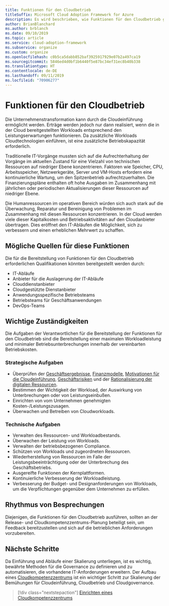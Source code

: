 ```yaml
---
title: Funktionen für den Cloudbetrieb
titleSuffix: Microsoft Cloud Adoption Framework for Azure
description: Es wird beschrieben, wie Funktionen für den Cloudbetrieb geschaffen werden können.
author: BrianBlanchard
ms.author: brblanch
ms.date: 09/10/2019
ms.topic: article
ms.service: cloud-adoption-framework
ms.subservice: organize
ms.custom: organize
ms.openlocfilehash: c0b5ca5dabb852baf3925917929e07b2a497ca19
ms.sourcegitcommit: 5846ed4d0bf1b6440f5e87bc34ef31ec8b40b338
ms.translationtype: HT
ms.contentlocale: de-DE
ms.lasthandoff: 09/11/2019
ms.locfileid: "70906277"
---
```

# <a name="cloud-operation-capabilities"></a>Funktionen für den Cloudbetrieb

Die Unternehmenstransformation kann durch die Cloudeinführung ermöglicht werden. Erträge werden jedoch nur dann realisiert, wenn die in der Cloud bereitgestellten Workloads entsprechend den Leistungserwartungen funktionieren. Da zusätzliche Workloads Cloudtechnologien einführen, ist eine zusätzliche Betriebskapazität erforderlich.

Traditionelle IT-Vorgänge mussten sich auf die Aufrechterhaltung der Vorgänge im aktuellen Zustand für eine Vielzahl von technischen Ressourcen auf niedriger Ebene konzentrieren. Faktoren wie Speicher, CPU, Arbeitsspeicher, Netzwerkgeräte, Server und VM-Hosts erfordern eine kontinuierliche Wartung, um den Spitzenbetrieb aufrechtzuerhalten. Die Finanzierungspläne enthalten oft hohe Ausgaben im Zusammenhang mit jährlichen oder periodischen Aktualisierungen dieser Ressourcen auf niedriger Ebene.

 Die Humanressourcen im operativen Bereich würden sich auch stark auf die Überwachung, Reparatur und Bereinigung von Problemen im Zusammenhang mit diesen Ressourcen konzentrieren. In der Cloud werden viele dieser Kapitalkosten und Betriebsaktivitäten auf den Cloudanbieter übertragen. Dies eröffnet den IT-Abläufen die Möglichkeit, sich zu verbessern und einen erheblichen Mehrwert zu schaffen.

## <a name="possible-sources-for-this-capability"></a>Mögliche Quellen für diese Funktionen

Die für die Bereitstellung von Funktionen für den Cloudbetrieb erforderlichen Qualifikationen könnten bereitgestellt werden durch:

- IT-Abläufe
- Anbieter für die Auslagerung der IT-Abläufe
- Clouddienstanbieter
- Cloudgestützte Dienstanbieter
- Anwendungsspezifische Betriebsteams
- Betriebsteams für Geschäftsanwendungen
- DevOps-Teams

## <a name="key-responsibilities"></a>Wichtige Zuständigkeiten

Die Aufgaben der Verantwortlichen für die Bereitstellung der Funktionen für den Cloudbetrieb sind die Bereitstellung einer maximalen Workloadleistung und minimaler Betriebsunterbrechungen innerhalb der vereinbarten Betriebskosten.

### <a name="strategic-tasks"></a>Strategische Aufgaben

- Überprüfen der [Geschäftsergebnisse](../business-strategy/business-outcomes/index.md), [Finanzmodelle](../business-strategy/financial-models.md), [Motivationen für die Cloudeinführung](../business-strategy/motivations-why-are-we-moving-to-the-cloud.md), [Geschäftsrisiken](../governance/policy-compliance/risk-tolerance.md) und der [Rationalisierung der digitalen Ressourcen](../digital-estate/overview.md).
- Bestimmen der Wichtigkeit der Workload, der Auswirkung von Unterbrechungen oder von Leistungseinbußen.
- Einrichten von vom Unternehmen genehmigten Kosten-/Leistungszusagen.
- Überwachen und Betreiben von Cloudworkloads.

### <a name="technical-tasks"></a>Technische Aufgaben

- Verwalten des Ressourcen- und Workloadbestands.
- Überwachen der Leistung von Workloads.
- Verwalten der betriebsbezogenen Compliance.
- Schützen von Workloads und zugeordneten Ressourcen.
- Wiederherstellung von Ressourcen im Falle der Leistungsbeeinträchtigung oder der Unterbrechung des Geschäftsbetriebs.
- Ausgereifte Funktionen der Kernplattformen.
- Kontinuierliche Verbesserung der Workloadleistung.
- Verbesserung der Budget- und Designanforderungen von Workloads, um die Verpflichtungen gegenüber dem Unternehmen zu erfüllen.

## <a name="meeting-cadence"></a>Rhythmus von Besprechungen

Diejenigen, die Funktionen für den Cloudbetrieb ausführen, sollten an der Release- und Cloudkompetenzzentrums-Planung beteiligt sein, um Feedback bereitzustellen und sich auf die betrieblichen Anforderungen vorzubereiten.

## <a name="next-steps"></a>Nächste Schritte

Da Einführung und Abläufe einer Skalierung unterliegen, ist es wichtig, bewährte Methoden für die Governance zu definieren und zu automatisieren, die vorhandene IT-Anforderungen erweitern. Der Aufbau eines [Cloudkompetenzzentrums](./cloud-center-excellence.md) ist ein wichtiger Schritt zur Skalierung der Bemühungen für Cloudeinführung, Cloudbetrieb und Cloudgovernance.

> [!div class="nextstepaction"]
> [Einrichten eines Cloudkompetenzzentrums](./cloud-center-excellence.md)
